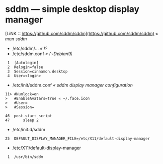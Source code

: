 # sddm — simple desktop display manager
[LiNK ∷ https://github.com/sddm/sddm](https://github.com/sddm/sddm) _« man sddm_


* /etc/sddm/… _« :interrobang:_
* /etc/sddm.conf _« (¬Debian9)_
```
 1  [Autologin]
 2  Relogin=false
 3  Session=cinnamon.desktop
 4  User=<login>
```

* /etc/init/sddm.conf _« sddm display manager configuration_
```
11> #Numlock=on
>   #EnableAvatars=true « ~/.face.icon
>   #User=
>   #Session=
```
```
46  post-start script
47      sleep 2
```

* /etc/init.d/sddm
```
25	DEFAULT_DISPLAY_MANAGER_FILE=/etc/X11/default-display-manager
```

* /etc/X11/default-display-manager
```
 1	/usr/bin/sddm
```
